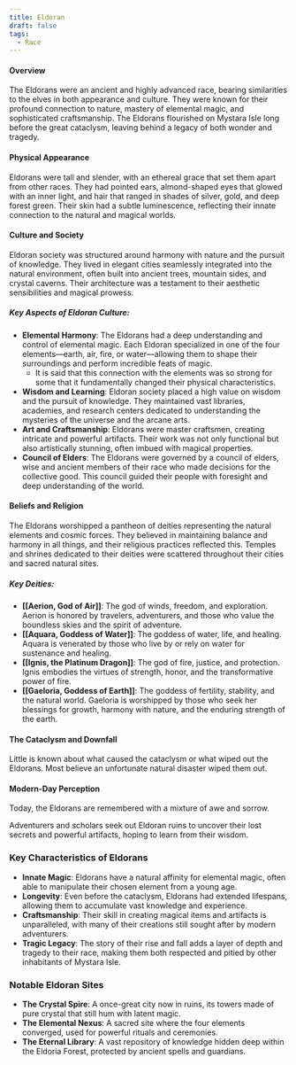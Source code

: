 ```yaml
---
title: Eldoran
draft: false
tags:
  - Race
---
```


#### Overview

The Eldorans were an ancient and highly advanced race, bearing similarities to the elves in both appearance and culture. They were known for their profound connection to nature, mastery of elemental magic, and sophisticated craftsmanship. The Eldorans flourished on Mystara Isle long before the great cataclysm, leaving behind a legacy of both wonder and tragedy.

#### Physical Appearance

Eldorans were tall and slender, with an ethereal grace that set them apart from other races. They had pointed ears, almond-shaped eyes that glowed with an inner light, and hair that ranged in shades of silver, gold, and deep forest green. Their skin had a subtle luminescence, reflecting their innate connection to the natural and magical worlds.

#### Culture and Society

Eldoran society was structured around harmony with nature and the pursuit of knowledge. They lived in elegant cities seamlessly integrated into the natural environment, often built into ancient trees, mountain sides, and crystal caverns. Their architecture was a testament to their aesthetic sensibilities and magical prowess.

##### Key Aspects of Eldoran Culture:

- **Elemental Harmony**: The Eldorans had a deep understanding and control of elemental magic. Each Eldoran specialized in one of the four elements—earth, air, fire, or water—allowing them to shape their surroundings and perform incredible feats of magic.
  - It is said that this connection with the elements was so strong for some that it fundamentally changed their physical characteristics.
- **Wisdom and Learning**: Eldoran society placed a high value on wisdom and the pursuit of knowledge. They maintained vast libraries, academies, and research centers dedicated to understanding the mysteries of the universe and the arcane arts.
- **Art and Craftsmanship**: Eldorans were master craftsmen, creating intricate and powerful artifacts. Their work was not only functional but also artistically stunning, often imbued with magical properties.
- **Council of Elders**: The Eldorans were governed by a council of elders, wise and ancient members of their race who made decisions for the collective good. This council guided their people with foresight and deep understanding of the world.

#### Beliefs and Religion

The Eldorans worshipped a pantheon of deities representing the natural elements and cosmic forces. They believed in maintaining balance and harmony in all things, and their religious practices reflected this. Temples and shrines dedicated to their deities were scattered throughout their cities and sacred natural sites.

##### Key Deities:

- **[[Aerion, God of Air]]**: The god of winds, freedom, and exploration. Aerion is honored by travelers, adventurers, and those who value the boundless skies and the spirit of adventure.
- **[[Aquara, Goddess of Water]]**: The goddess of water, life, and healing. Aquara is venerated by those who live by or rely on water for sustenance and healing.
- **[[Ignis, the Platinum Dragon]]**: The god of fire, justice, and protection. Ignis embodies the virtues of strength, honor, and the transformative power of fire.
- **[[Gaeloria, Goddess of Earth]]**: The goddess of fertility, stability, and the natural world. Gaeloria is worshipped by those who seek her blessings for growth, harmony with nature, and the enduring strength of the earth.


#### The Cataclysm and Downfall

Little is known about what caused the cataclysm or what wiped out the Eldorans. Most believe an unfortunate natural disaster wiped them out. 

#### Modern-Day Perception

Today, the Eldorans are remembered with a mixture of awe and sorrow.  

Adventurers and scholars seek out Eldoran ruins to uncover their lost secrets and powerful artifacts, hoping to learn from their wisdom. 

### Key Characteristics of Eldorans

- **Innate Magic**: Eldorans have a natural affinity for elemental magic, often able to manipulate their chosen element from a young age.
- **Longevity**: Even before the cataclysm, Eldorans had extended lifespans, allowing them to accumulate vast knowledge and experience.
- **Craftsmanship**: Their skill in creating magical items and artifacts is unparalleled, with many of their creations still sought after by modern adventurers.
- **Tragic Legacy**: The story of their rise and fall adds a layer of depth and tragedy to their race, making them both respected and pitied by other inhabitants of Mystara Isle.

### Notable Eldoran Sites

- **The Crystal Spire**: A once-great city now in ruins, its towers made of pure crystal that still hum with latent magic.
- **The Elemental Nexus**: A sacred site where the four elements converged, used for powerful rituals and ceremonies.
- **The Eternal Library**: A vast repository of knowledge hidden deep within the Eldoria Forest, protected by ancient spells and guardians.
